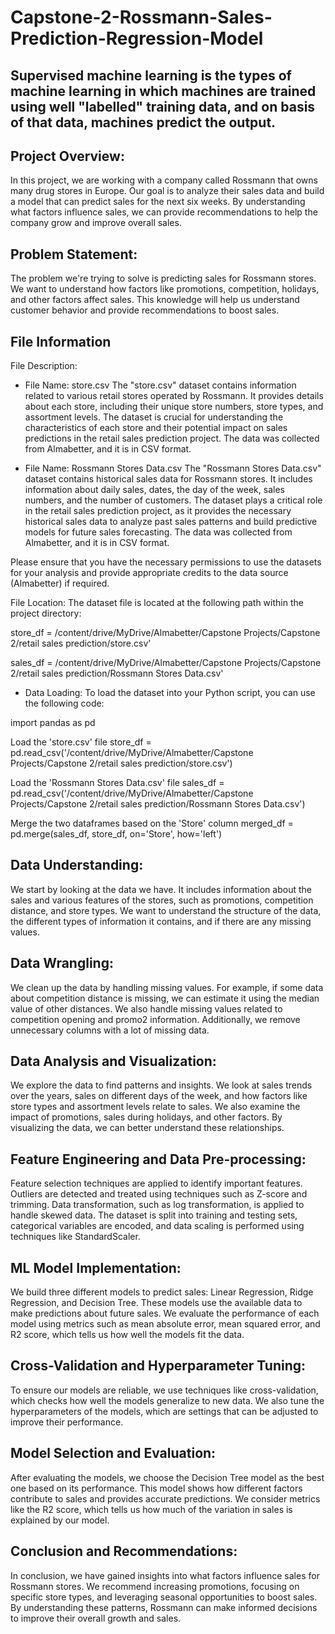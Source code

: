 # Capstone-2-Rossmann-Sales-Prediction-Regression-Model
## **Supervised machine learning** is the types of machine learning in which machines are trained using well "labelled" training data, and on basis of that data, machines predict the output.

## Project Overview: 
In this project, we are working with a company called Rossmann that owns many drug stores in Europe. Our goal is to analyze their sales data and build a model that can predict sales for the next six weeks. By understanding what factors influence sales, we can provide recommendations to help the company grow and improve overall sales.

## Problem Statement: 
The problem we're trying to solve is predicting sales for Rossmann stores. We want to understand how factors like promotions, competition, holidays, and other factors affect sales. This knowledge will help us understand customer behavior and provide recommendations to boost sales.

## File Information
File Description:

- File Name: store.csv
 The "store.csv" dataset contains information related to various retail stores operated by Rossmann. It provides details about each store, including their unique store numbers, store types, and assortment levels. The dataset is crucial for understanding the characteristics of each store and their potential impact on sales predictions in the retail sales prediction project. The data was collected from Almabetter, and it is in CSV format.

- File Name: Rossmann Stores Data.csv
The "Rossmann Stores Data.csv" dataset contains historical sales data for Rossmann stores. It includes information about daily sales, dates, the day of the week, sales numbers, and the number of customers. The dataset plays a critical role in the retail sales prediction project, as it provides the necessary historical sales data to analyze past sales patterns and build predictive models for future sales forecasting. The data was collected from Almabetter, and it is in CSV format.

Please ensure that you have the necessary permissions to use the datasets for your analysis and provide appropriate credits to the data source (Almabetter) if required.

File Location: The dataset file is located at the following path within the project directory:

store_df = /content/drive/MyDrive/Almabetter/Capstone Projects/Capstone 2/retail sales prediction/store.csv'

sales_df = /content/drive/MyDrive/Almabetter/Capstone Projects/Capstone 2/retail sales prediction/Rossmann Stores Data.csv'

- Data Loading: To load the dataset into your Python script, you can use the following code:

import pandas as pd

Load the 'store.csv' file
store_df = pd.read_csv('/content/drive/MyDrive/Almabetter/Capstone Projects/Capstone 2/retail sales prediction/store.csv')

Load the 'Rossmann Stores Data.csv' file
sales_df = pd.read_csv('/content/drive/MyDrive/Almabetter/Capstone Projects/Capstone 2/retail sales prediction/Rossmann Stores Data.csv')

Merge the two dataframes based on the 'Store' column
merged_df = pd.merge(sales_df, store_df, on='Store', how='left')

## Data Understanding: 
We start by looking at the data we have. It includes information about the sales and various features of the stores, such as promotions, competition distance, and store types. We want to understand the structure of the data, the different types of information it contains, and if there are any missing values.

## Data Wrangling: 
We clean up the data by handling missing values. For example, if some data about competition distance is missing, we can estimate it using the median value of other distances. We also handle missing values related to competition opening and promo2 information. Additionally, we remove unnecessary columns with a lot of missing data.

## Data Analysis and Visualization: 
We explore the data to find patterns and insights. We look at sales trends over the years, sales on different days of the week, and how factors like store types and assortment levels relate to sales. We also examine the impact of promotions, sales during holidays, and other factors. By visualizing the data, we can better understand these relationships.

## Feature Engineering and Data Pre-processing: 
Feature selection techniques are applied to identify important features. Outliers are detected and treated using techniques such as Z-score and trimming. Data transformation, such as log transformation, is applied to handle skewed data. The dataset is split into training and testing sets, categorical variables are encoded, and data scaling is performed using techniques like StandardScaler.

## ML Model Implementation: 
We build three different models to predict sales: Linear Regression, Ridge Regression, and Decision Tree. These models use the available data to make predictions about future sales. We evaluate the performance of each model using metrics such as mean absolute error, mean squared error, and R2 score, which tells us how well the models fit the data.

## Cross-Validation and Hyperparameter Tuning: 
To ensure our models are reliable, we use techniques like cross-validation, which checks how well the models generalize to new data. We also tune the hyperparameters of the models, which are settings that can be adjusted to improve their performance.

## Model Selection and Evaluation: 
After evaluating the models, we choose the Decision Tree model as the best one based on its performance. This model shows how different factors contribute to sales and provides accurate predictions. We consider metrics like the R2 score, which tells us how much of the variation in sales is explained by our model.

## Conclusion and Recommendations: 
In conclusion, we have gained insights into what factors influence sales for Rossmann stores. We recommend increasing promotions, focusing on specific store types, and leveraging seasonal opportunities to boost sales. By understanding these patterns, Rossmann can make informed decisions to improve their overall growth and sales.
